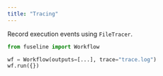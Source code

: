 ```yaml
---
title: "Tracing"
---
```


Record execution events using `FileTracer`.

```python
from fuseline import Workflow

wf = Workflow(outputs=[...], trace="trace.log")
wf.run({})
```

